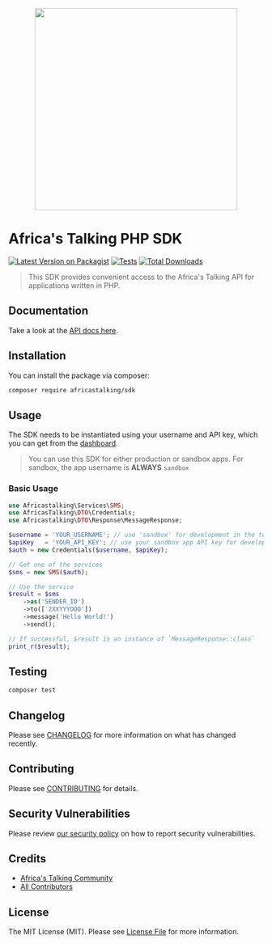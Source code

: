 <p align="center"><a href="https://developers.africastalking.com/" target="_blank"><img src="https://africastalking.com/img/logo_color.svg" width="400"></a></p>

# Africa's Talking PHP SDK

[![Latest Version on Packagist](https://img.shields.io/packagist/v/africastalking/sdk.svg?style=flat-square)](https://packagist.org/packages/africastalking/sdk)
[![Tests](https://img.shields.io/github/actions/workflow/status/SamuelMwangiW/php-sdk/run-tests.yml?branch=main&label=tests&style=flat-square)](https://github.com/samuelmwangiw/php-sdk/actions/workflows/run-tests.yml)
[![Total Downloads](https://img.shields.io/packagist/dt/africastalking/sdk.svg?style=flat-square)](https://packagist.org/packages/africastalking/sdk)

> This SDK provides convenient access to the Africa's Talking API for applications written in PHP.


## Documentation

Take a look at the [API docs here](https://developers.africastalking.com).

## Installation

You can install the package via composer:

```bash
composer require africastalking/sdk
```

## Usage

The SDK needs to be instantiated using your username and API key, which you can get from the [dashboard](https://account.africastalking.com).

> You can use this SDK for either production or sandbox apps. For sandbox, the app username is **ALWAYS** `sandbox`

### Basic Usage

```php
use Africastalking\Services\SMS;
use AfricasTalking\DTO\Credentials;
use Africastalking\DTO\Response\MessageResponse;

$username = 'YOUR_USERNAME'; // use 'sandbox' for development in the test environment
$apiKey   = 'YOUR_API_KEY'; // use your sandbox app API key for development in the test environment
$auth = new Credentials($username, $apiKey);

// Get one of the services
$sms = new SMS($auth);

// Use the service
$result = $sms
    ->as('SENDER_ID')
    ->to(['2XXYYYOOO'])
    ->message('Hello World!')
    ->send();

// If successful, $result is an instance of `MessageResponse::class`
print_r($result);
```

## Testing

```bash
composer test
```

## Changelog

Please see [CHANGELOG](CHANGELOG.md) for more information on what has changed recently.

## Contributing

Please see [CONTRIBUTING](https://github.com/spatie/.github/blob/main/CONTRIBUTING.md) for details.

## Security Vulnerabilities

Please review [our security policy](../../security/policy) on how to report security vulnerabilities.

## Credits

- [Africa's Talking Community](https://github.com/AfricasTalkingLtd)
- [All Contributors](../../contributors)

## License

The MIT License (MIT). Please see [License File](LICENSE.md) for more information.
